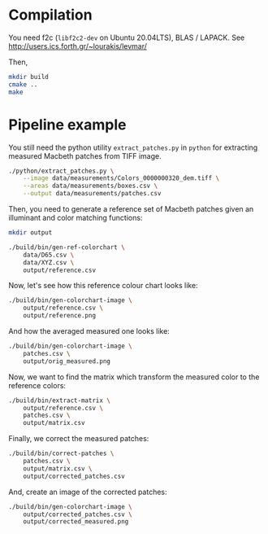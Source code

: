 # Compilation

You need f2c (`libf2c2-dev` on Ubuntu 20.04LTS), BLAS / LAPACK. See
http://users.ics.forth.gr/~lourakis/levmar/

Then,

```bash
mkdir build
cmake ..
make
```

# Pipeline example

You still need the python utility `extract_patches.py` in `python` for
extracting measured Macbeth patches from TIFF image.

```bash
./python/extract_patches.py \
    --image data/measurements/Colors_0000000320_dem.tiff \
    --areas data/measurements/boxes.csv \
    --output data/measurements/patches.csv
```

Then, you need to generate a reference set of Macbeth patches given an
illuminant and color matching functions:

```bash
mkdir output

./build/bin/gen-ref-colorchart \
    data/D65.csv \
    data/XYZ.csv \
    output/reference.csv
```

Now, let's see how this reference colour chart looks like:

```bash
./build/bin/gen-colorchart-image \
    output/reference.csv \
    output/reference.png
```

And how the averaged measured one looks like:

```bash
./build/bin/gen-colorchart-image \
    patches.csv \
    output/orig_measured.png
```

Now, we want to find the matrix which transform the measured color to
the reference colors:

```bash
./build/bin/extract-matrix \
    output/reference.csv \
    patches.csv \
    output/matrix.csv
```

Finally, we correct the measured patches:

```bash
./build/bin/correct-patches \
    patches.csv \
    output/matrix.csv \
    output/corrected_patches.csv
```

And, create an image of the corrected patches:

```bash
./build/bin/gen-colorchart-image \
    output/corrected_patches.csv \
    output/corrected_measured.png
```
